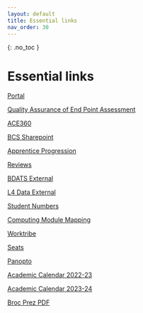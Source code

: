```yaml
---
layout: default
title: Essential links
nav_order: 30
---
```

{: .no_toc }

# Essential links

[Portal](https://staff.solent.ac.uk/)

[Quality Assurance of End Point Assessment](https://dqbengland.org.uk/news/update-on-activities-regarding-the-external-quality-assurance-of-end-point-assessment-organisations/)

[ACE360](https://my.ace360.org/#/)

[BCS Sharepoint](https://bcshq.sharepoint.com/sites/Apprenticeships)

[Apprentice Progression](https://ssu-my.sharepoint.com/:x:/g/personal/martin_reid_solent_ac_uk/EXm7V8SaO15KuuiD_tRX4XYBEBXfXqzHOGHJwA5JNkdnPw)

[Reviews](https://ssu.sharepoint.com/:x:/s/DigitalApprenticeships/ERwb_F0Wn1JPpQ1b13FRo28BktmZJKlemxJFHEhAYrdxnQ?e=n3VVrH)

[BDATS External](https://martinsolent.github.io/bdats/)

[L4 Data External](https://martinsolent.github.io/data_level_4/)

[Student Numbers](https://eur03.safelinks.protection.outlook.com/ap/x-59584e83/?url=https%3A%2F%2Fssu-my.sharepoint.com%2F%3Ax%3A%2Fg%2Fpersonal%2Fmartin_reid_solent_ac_uk%2FETxaF89gUB5MhpylKDL8kvUBfAZ0pCB3eskY_M6AYMXitQ%3Fe%3DfvIzsf&data=05%7C01%7Cmartin.reid%40solent.ac.uk%7C6acd2ce502b54060e08f08dab05c10ff%7Cd684e4cd491a4577bf33546478d72e3c%7C0%7C0%7C638016207025941702%7CUnknown%7CTWFpbGZsb3d8eyJWIjoiMC4wLjAwMDAiLCJQIjoiV2luMzIiLCJBTiI6Ik1haWwiLCJXVCI6Mn0%3D%7C3000%7C%7C%7C&sdata=XMemyRfAePSFbQbYUbbxhXzNBN9rNklKOYTVlq7AZgM%3D&reserved=0)

[Computing Module Mapping](https://eur03.safelinks.protection.outlook.com/ap/x-59584e83/?url=https%3A%2F%2Fssu-my.sharepoint.com%2F%3Ax%3A%2Fg%2Fpersonal%2Fmartin_reid_solent_ac_uk%2FEaxEcLlg73tIpdEyRkUNYrYBWLkXZcCkzhkiY8SmgipWOw%3Fe%3DGbNnjV&data=05%7C01%7Cmartin.reid%40solent.ac.uk%7C6acd2ce502b54060e08f08dab05c10ff%7Cd684e4cd491a4577bf33546478d72e3c%7C0%7C0%7C638016207025941702%7CUnknown%7CTWFpbGZsb3d8eyJWIjoiMC4wLjAwMDAiLCJQIjoiV2luMzIiLCJBTiI6Ik1haWwiLCJXVCI6Mn0%3D%7C3000%7C%7C%7C&sdata=T5jHmgJGihVb%2B2x2CnmRU00gvw34u7OhNtB4phM2Cx0%3D&reserved=0)

[Worktribe](https://solent.worktribe.com/index.jx)

[Seats](https://solent.seats.cloud/#/)

[Panopto](https://solent.cloud.panopto.eu/Panopto/Pages/Sessions/List.aspx#folderID=%228a1d0f7a-9e85-43ea-85c9-d841d975dac5%22)

[Academic Calendar 2022-23](https://students.solent.ac.uk/official-documents/policy-governance-and-information/academic-calendar-2022-23.pdf)

[Academic Calendar 2023-24](https://students.solent.ac.uk/official-documents/policy-governance-and-information/academic-calendar-2023-24.pdf)

[Broc Prez PDF](https://github.com/martinsolent/solent_store/raw/main/docs/Presentation_BROC_MARCH_2023_2.pdf)
